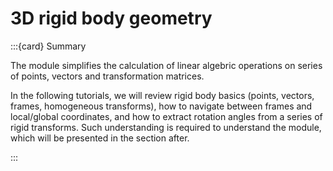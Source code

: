 # 3D rigid body geometry

:::{card} Summary

The [](api/ktk.geometry.rst) module simplifies the calculation of linear algebric operations on series of points, vectors and transformation matrices.

In the following tutorials, we will review rigid body basics (points, vectors, frames, homogeneous transforms), how to navigate between frames and local/global coordinates, and how to extract rotation angles from a series of rigid transforms. Such understanding is required to understand the [](api/ktk.kinematics.rst) module, which will be presented in the section after.

:::

```{tableofcontents}
```
